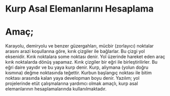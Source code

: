 # Kurp Asal Elemanlarını Hesaplama

**Amaç;**
=========

Karayolu, demiryolu ve benzer güzergahları, mücbir (zorlayıcı) noktalar arasını arazi koşullarına göre, kırık çizgiler ile bağlarlar. Bu çizgi yol eksenidir. Kırık noktalara some noktası denir. Yol üzerinde hareket eden araç kırık noktalarda dönüş yapamaz. Kırık çizgiler bir eğri ile birleştirilirler. Bu eğri daire yayıdır ve bu yaya kurp denir. Kurp, aliymana (yolun doğru kısmına) değme noktasında teğettir. Kurbun başlangıç noktası ile bitim noktası arasında kalan yaya developman boyu denir. Yazılım; yol projelerinde etüt çalışmalarına yardımcı olmak amaçlı, kurp asal elemanlarının hesaplamalarında kullanılmaktadır.
